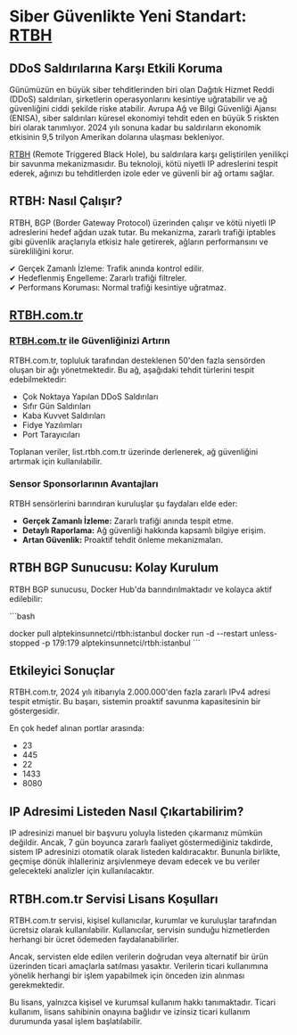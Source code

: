 # Siber Güvenlikte Yeni Standart: [RTBH](http://rtbh.com.tr)

## DDoS Saldırılarına Karşı Etkili Koruma

Günümüzün en büyük siber tehditlerinden biri olan Dağıtık Hizmet Reddi (DDoS) saldırıları, şirketlerin operasyonlarını kesintiye uğratabilir ve ağ güvenliğini ciddi şekilde riske atabilir. Avrupa Ağ ve Bilgi Güvenliği Ajansı (ENISA), siber saldırıları küresel ekonomiyi tehdit eden en büyük 5 riskten biri olarak tanımlıyor. 2024 yılı sonuna kadar bu saldırıların ekonomik etkisinin 9,5 trilyon Amerikan dolarına ulaşması bekleniyor.

[RTBH](http://rtbh.com.tr) (Remote Triggered Black Hole), bu saldırılara karşı geliştirilen yenilikçi bir savunma mekanizmasıdır. Bu teknoloji, kötü niyetli IP adreslerini tespit ederek, ağınızı bu tehditlerden izole eder ve güvenli bir ağ ortamı sağlar.

## RTBH: Nasıl Çalışır?

RTBH, BGP (Border Gateway Protocol) üzerinden çalışır ve kötü niyetli IP adreslerini hedef ağdan uzak tutar. Bu mekanizma, zararlı trafiği iptables gibi güvenlik araçlarıyla etkisiz hale getirerek, ağların performansını ve sürekliliğini korur.

✔ Gerçek Zamanlı İzleme: Trafik anında kontrol edilir.  
✔ Hedeflenmiş Engelleme: Zararlı trafiği filtreler.  
✔ Performans Koruması: Normal trafiği kesintiye uğratmaz.

## [RTBH.com.tr](http://rtbh.com.tr)

### [RTBH.com.tr](http://rtbh.com.tr) ile Güvenliğinizi Artırın

RTBH.com.tr, topluluk tarafından desteklenen 50'den fazla sensörden oluşan bir ağı yönetmektedir. Bu ağ, aşağıdaki tehdit türlerini tespit edebilmektedir:

- Çok Noktaya Yapılan DDoS Saldırıları
- Sıfır Gün Saldırıları
- Kaba Kuvvet Saldırıları
- Fidye Yazılımları
- Port Tarayıcıları

Toplanan veriler, list.rtbh.com.tr üzerinde derlenerek, ağ güvenliğini artırmak için kullanılabilir.

### Sensor Sponsorlarının Avantajları

RTBH sensörlerini barındıran kuruluşlar şu faydaları elde eder:

- **Gerçek Zamanlı İzleme:** Zararlı trafiği anında tespit etme.
- **Detaylı Raporlama:** Ağ güvenliği hakkında kapsamlı bilgiye erişim.
- **Artan Güvenlik:** Proaktif tehdit önleme mekanizmaları.

## RTBH BGP Sunucusu: Kolay Kurulum

RTBH BGP sunucusu, Docker Hub'da barındırılmaktadır ve kolayca aktif edilebilir:

\`\`\`bash

docker pull alptekinsunnetci/rtbh:istanbul
docker run -d --restart unless-stopped -p 179:179 alptekinsunnetci/rtbh:istanbul
\`\`\`

## Etkileyici Sonuçlar

RTBH.com.tr, 2024 yılı itibarıyla 2.000.000'den fazla zararlı IPv4 adresi tespit etmiştir. Bu başarı, sistemin proaktif savunma kapasitesinin bir göstergesidir.

En çok hedef alınan portlar arasında:
- 23
- 445
- 22
- 1433
- 8080

## IP Adresimi Listeden Nasıl Çıkartabilirim?

IP adresinizi manuel bir başvuru yoluyla listeden çıkarmanız mümkün değildir. Ancak, 7 gün boyunca zararlı faaliyet göstermediğiniz takdirde, sistem IP adresinizi otomatik olarak listeden kaldıracaktır. Bununla birlikte, geçmişe dönük ihlalleriniz arşivlenmeye devam edecek ve bu veriler gelecekteki analizler için kullanılacaktır.

## RTBH.com.tr Servisi Lisans Koşulları

RTBH.com.tr servisi, kişisel kullanıcılar, kurumlar ve kuruluşlar tarafından ücretsiz olarak kullanılabilir. Kullanıcılar, servisin sunduğu hizmetlerden herhangi bir ücret ödemeden faydalanabilirler.

Ancak, servisten elde edilen verilerin doğrudan veya alternatif bir ürün üzerinden ticari amaçlarla satılması yasaktır. Verilerin ticari kullanımına yönelik herhangi bir işlem yapabilmek için önceden izin alınması gerekmektedir.

Bu lisans, yalnızca kişisel ve kurumsal kullanım hakkı tanımaktadır. Ticari kullanım, lisans sahibinin onayına bağlıdır ve izinsiz ticari kullanım durumunda yasal işlem başlatılabilir.
